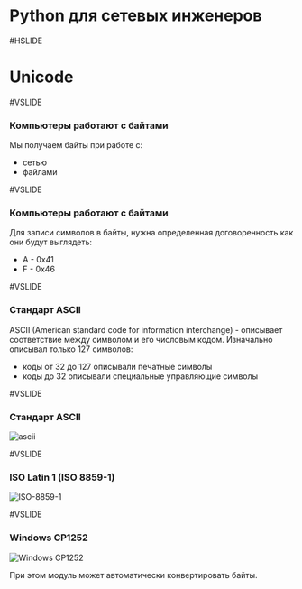 # Python для сетевых инженеров 


#HSLIDE

# Unicode

#VSLIDE

### Компьютеры работают с байтами

Мы получаем байты при работе с:

* сетью
* файлами


#VSLIDE

### Компьютеры работают с байтами

Для записи символов в байты, нужна определенная договоренность как они будут выглядеть:

* A - 0x41
* F - 0x46


#VSLIDE

### Стандарт ASCII

ASCII (American standard code for information interchange) - описывает соответствие между символом и его числовым кодом. Изначально описывал только 127 символов:

* коды от 32 до 127 описывали печатные символы
* коды до 32 описывали специальные управляющие символы

#VSLIDE

### Стандарт ASCII

![ascii](https://upload.wikimedia.org/wikipedia/commons/4/4f/ASCII_Code_Chart.svg)


#VSLIDE

### ISO Latin 1 (ISO 8859-1)

![ISO-8859-1](http://rabbit.eng.miami.edu/info/asciiiso.gif)

#VSLIDE

### Windows CP1252

![Windows CP1252](http://rabbit.eng.miami.edu/info/cp1252.gif)


При этом модуль может автоматически конвертировать байты.

